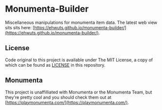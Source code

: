 # Monumenta-Builder

Miscellaneous manipulations for monumenta item data. The latest web view sits sits here: [https://ehwuts.github.io/monumenta-builder/](https://ehwuts.github.io/monumenta-builder/). 

## License

Code original to this project is available under The MIT License, a copy of which can be found as [LICENSE](https://github.com/ehwuts/monumenta-builder/blob/master/LICENSE) in this repository.

## Monumenta

This project is unaffilliated with Monumenta or the Monumenta Team, but they're pretty cool and you should check them out at [https://playmonumenta.com/](https://playmonumenta.com/).